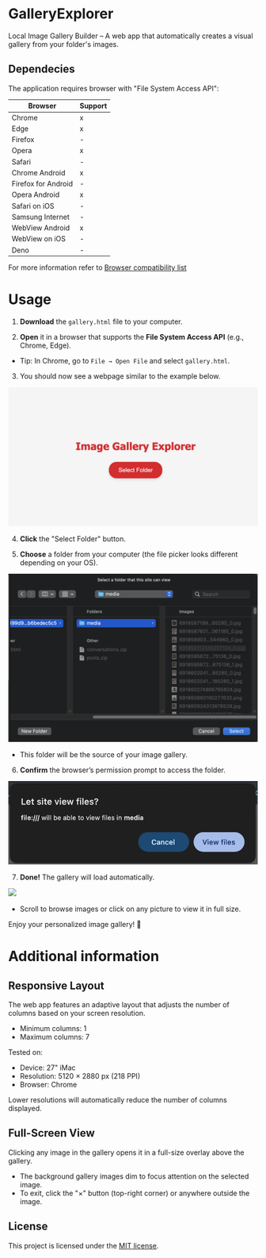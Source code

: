 # GalleryExplorer
Local Image Gallery Builder – A web app that automatically creates a visual gallery from your folder's images.

## Dependecies

The application requires browser with "File System Access API":

| Browser | Support |
|--|--|
| Chrome | x |
| Edge | x |
| Firefox | - |
| Opera | x |
| Safari | - |
| Chrome Android | x |
| Firefox for Android | - |
| Opera Android | x |
| Safari on iOS | - |
| Samsung Internet | - |
| WebView Android | x |
| WebView on iOS | - |
| Deno | - |

For more information refer to [Browser compatibility list](https://developer.mozilla.org/en-US/docs/Web/API/Window/showOpenFilePicker#browser_compatibility)

# Usage

1. **Download** the `gallery.html` file to your computer.

2. **Open** it in a browser that supports the **File System Access API** (e.g., Chrome, Edge).

- Tip: In Chrome, go to `File → Open File` and select `gallery.html`.

3. You should now see a webpage similar to the example below.

![](./images/ge_main_win.png)

4. **Click** the "Select Folder" button.

5. **Choose** a folder from your computer (the file picker looks different depending on your OS).

![](./images/ge_file_dialog.png)

- This folder will be the source of your image gallery.

6. **Confirm** the browser’s permission prompt to access the folder.

![](./images/ge_permission.png)

7. **Done!** The gallery will load automatically.

![](./images/ge_gallery.png)

- Scroll to browse images or click on any picture to view it in full size.

Enjoy your personalized image gallery! 🎨

# Additional information

## Responsive Layout

The web app features an adaptive layout that adjusts the number of columns based on your screen resolution.

- Minimum columns: 1
- Maximum columns: 7

Tested on:

- Device: 27" iMac
- Resolution: 5120 × 2880 px (218 PPI)
- Browser: Chrome

Lower resolutions will automatically reduce the number of columns displayed.

## Full-Screen View

Clicking any image in the gallery opens it in a full-size overlay above the gallery.

- The background gallery images dim to focus attention on the selected image.
- To exit, click the "×" button (top-right corner) or anywhere outside the image.

## License

This project is licensed under the [MIT license](https://opensource.org/license/mit).

